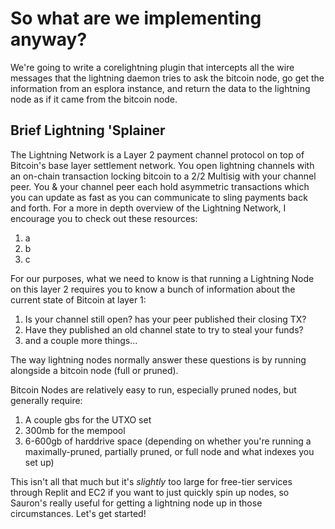 # So what are we implementing anyway?

We're going to write a corelightning plugin that intercepts all the wire messages that the lightning daemon tries to ask the bitcoin node, go get the information from an esplora instance, and return the data to the lightning node as if it came from the bitcoin node.

## Brief Lightning 'Splainer

The Lightning Network is a Layer 2 payment channel protocol on top of Bitcoin's base layer settlement network. You open lightning channels with an on-chain transaction locking bitcoin to a 2/2 Multisig with your channel peer. You & your channel peer each hold asymmetric transactions which you can update as fast as you can communicate to sling payments back and forth. For a more in depth overview of the Lightning Network, I encourage you to check out these resources:

1. a
2. b
3. c

For our purposes, what we need to know is that running a Lightning Node on this layer 2 requires you to know a bunch of information about the current state of Bitcoin at layer 1: 

1. Is your channel still open? has your peer published their closing TX?
2. Have they published an old channel state to try to steal your funds?
3. and a couple more things...

The way lightning nodes normally answer these questions is by running alongside a bitcoin node (full or pruned).

Bitcoin Nodes are relatively easy to run, especially pruned nodes, but generally require:
1. A couple gbs for the UTXO set
2. 300mb for the mempool
3. 6-600gb of harddrive space (depending on whether you're running a maximally-pruned, partially pruned, or full node and what indexes you set up)

This isn't all that much but it's _slightly_ too large for free-tier services through Replit and EC2 if you want to just quickly spin up nodes, so Sauron's really useful for getting a lightning node up in those circumstances. Let's get started!

